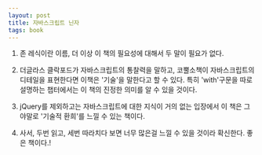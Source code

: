 ```yaml
---
layout: post
title: 자바스크립트 닌자
tags: book
---
```


1. 존 레식이란 이름, 더 이상 이 책의 필요성에 대해서 두 말이 필요가 없다.

2. 더글라스 클락포드가 자바스크립트의 통찰력을 말하고, 코뿔소책이 자바스크립트의 디테일을 표현한다면 이책은 '기술'을 말한다고 할 수 있다. 특히 'with'구문을 따로 설명하는 챕터에서는 이 책의 진정한 의미를 알 수 있을 것이다.

3. jQuery를 제외하고는 자바스크립트에 대한 지식이 거의 없는 입장에서 이 책은 그야말로 '기술적 환희'를 느낄 수 있는 책이다.

4. 사서, 두번 읽고, 세번 따라치다 보면 너무 많은걸 느낄 수 있을 것이라 확신한다. 좋은 책이다.!